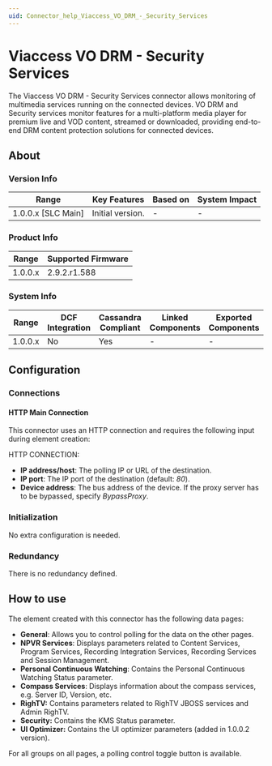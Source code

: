 ```yaml
---
uid: Connector_help_Viaccess_VO_DRM_-_Security_Services
---
```


# Viaccess VO DRM - Security Services

The Viaccess VO DRM - Security Services connector allows monitoring of multimedia services running on the connected devices. VO DRM and Security services monitor features for a multi-platform media player for premium live and VOD content, streamed or downloaded, providing end-to-end DRM content protection solutions for connected devices.

## About

### Version Info

| Range                | Key Features     | Based on     | System Impact     |
|----------------------|------------------|--------------|-------------------|
| 1.0.0.x [SLC Main]   | Initial version. | -            | -                 |

### Product Info

| Range     | Supported Firmware     |
|-----------|------------------------|
| 1.0.0.x   | 2.9.2.r1.588           |

### System Info

| Range     | DCF Integration     | Cassandra Compliant     | Linked Components     | Exported Components     |
|-----------|---------------------|-------------------------|-----------------------|-------------------------|
| 1.0.0.x   | No                  | Yes                     | -                     | -                       |

## Configuration

### Connections

#### HTTP Main Connection

This connector uses an HTTP connection and requires the following input during element creation:

HTTP CONNECTION:

- **IP address/host**: The polling IP or URL of the destination.
- **IP port**: The IP port of the destination (default: *80*).
- **Device address**: The bus address of the device. If the proxy server has to be bypassed, specify *BypassProxy*.

### Initialization

No extra configuration is needed.

### Redundancy

There is no redundancy defined.

## How to use

The element created with this connector has the following data pages:

- **General**: Allows you to control polling for the data on the other pages.
- **NPVR Services**: Displays parameters related to Content Services, Program Services, Recording Integration Services, Recording Services and Session Management.
- **Personal Continuous Watching**: Contains the Personal Continuous Watching Status parameter.
- **Compass Services**: Displays information about the compass services, e.g. Server ID, Version, etc.
- **RighTV:** Contains parameters related to RighTV JBOSS services and Admin RighTV.
- **Security:** Contains the KMS Status parameter.
- **UI Optimizer:** Contains the UI optimizer parameters (added in 1.0.0.2 version).

For all groups on all pages, a polling control toggle button is available.

